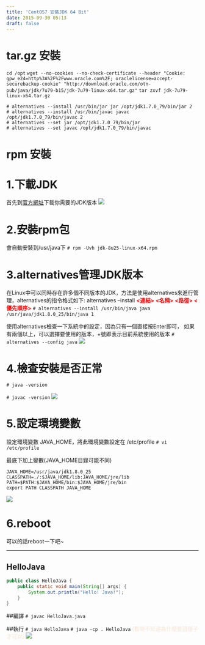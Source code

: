 ```yaml
---
title: 'CentOS7 安裝JDK 64 Bit'
date: 2015-09-30 05:13
draft: false
---
```

# tar.gz 安裝
`cd /opt`
`wget --no-cookies --no-check-certificate --header "Cookie: gpw_e24=http%3A%2F%2Fwww.oracle.com%2F; oraclelicense=accept-securebackup-cookie" "http://download.oracle.com/otn-pub/java/jdk/7u79-b15/jdk-7u79-linux-x64.tar.gz"`
`tar zxvf jdk-7u79-linux-x64.tar.gz`

```
# alternatives --install /usr/bin/jar jar /opt/jdk1.7.0_79/bin/jar 2
# alternatives --install /usr/bin/javac javac /opt/jdk1.7.0_79/bin/javac 2
# alternatives --set jar /opt/jdk1.7.0_79/bin/jar
# alternatives --set javac /opt/jdk1.7.0_79/bin/javac 
```

# rpm 安裝


# 1.下載JDK
首先到<a href="http://www.oracle.com/technetwork/java/javase/downloads/index.html" target="_blank">官方網址</a>下載你需要的JDK版本
<img src="//imagehosting.rickyfun.net/201509/A05-01.png">


# 2.安裝rpm包
會自動安裝到/usr/java下
`# rpm -Uvh jdk-8u25-linux-x64.rpm`


# 3.alternatives管理JDK版本
在Linux中可以同時存在許多個不同版本的JDK，方法是使用alternatives來進行管理，alternatives的指令格式如下:
alternatives –install <b style="color:red;"><連結> <名稱> <路徑> <優先順序></b>
`# alternatives --install /usr/bin/java java /usr/java/jdk1.8.0_25/bin/java 1`

使用alternatives檢查一下系統中的設定，因為只有一個直接按Enter即可，
如果有兩個以上，可以選擇要使用的版本，+號即表示目前系統使用的版本
`# alternatives --config java`
<img src="//imagehosting.rickyfun.net/201509/A05-02.png">


# 4.檢查安裝是否正常
`# java -version`

`# javac -version`
<img src="//imagehosting.rickyfun.net/201509/A05-03.png">

# 5.設定環境變數
設定環境變數 JAVA_HOME，將此環境變數設定在 /etc/profile
`# vi /etc/profile`

最底下加上變數(JAVA_HOME目錄可能不同)
```config /etc/profile
JAVA_HOME=/usr/java/jdk1.8.0_25
CLASSPATH=./:$JAVA_HOME/lib:JAVA_HOME/jre/lib
PATH=$PATH:$JAVA_HOME/bin:$JAVA_HOME/jre/bin
export PATH CLASSPATH JAVA_HOME
```
<img src="//imagehosting.rickyfun.net/201509/A05-04.png">

# 6.reboot
可以的話reboot一下吧~

***
## HelloJava
```java HelloJava.java
public class HelloJava {
    public static void main(String[] args) {
        System.out.println("Hello! Java!");
    }
}
```

##編譯
`# javac HelloJava.java`

##執行
`# java HelloJava`
`# java -cp . HelloJava` <b style="color:#F8ECE0;">(暫時不知道為什麼要這樣子才可以)</b>
<img src="//imagehosting.rickyfun.net/201509/A05-05.png">
